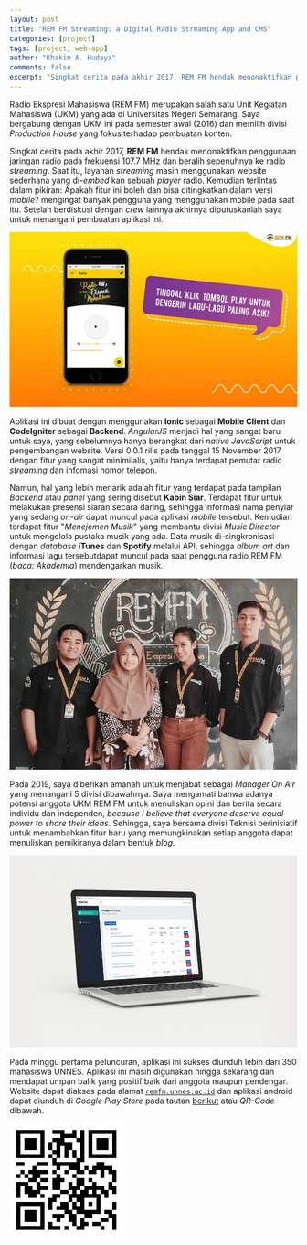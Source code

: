 ```yaml
---
layout: post
title: "REM FM Streaming: a Digital Radio Streaming App and CMS"
categories: [project]
tags: [project, web-app]
author: "Khakim A. Hudaya"
comments: false
excerpt: "Singkat cerita pada akhir 2017, REM FM hendak menonaktifkan penggunaan jaringan radio pada frekuensi 107.7 MHz dan beralih sepenuhnya ke radio streaming. Saat itu, layanan streaming masih menggunakan website sederhana yang di-embed kan sebuah player radio. Kemudian terlintas dalam pikiran: Apakah fitur ini boleh dan bisa ditingkatkan dalam versi mobile? mengingat banyak pengguna yang menggunakan mobile pada saat itu. Setelah berdiskusi dengan crew lainnya akhirnya diputuskanlah saya untuk menangani pembuatan aplikasi ini."
---
```


Radio Ekspresi Mahasiswa (REM FM) merupakan salah satu Unit Kegiatan Mahasiswa (UKM) yang ada di Universitas Negeri Semarang. Saya bergabung dengan UKM ini pada semester awal (2016) dan memilih divisi *Production House* yang fokus terhadap pembuatan konten. 

Singkat cerita pada akhir 2017, **REM FM** hendak menonaktifkan penggunaan jaringan radio pada frekuensi 107.7 MHz dan beralih sepenuhnya ke radio *streaming*. Saat itu, layanan *streaming* masih menggunakan website sederhana yang di-*embed* kan sebuah *player* radio. Kemudian terlintas dalam pikiran: Apakah fitur ini boleh dan bisa ditingkatkan dalam versi *mobile*? mengingat banyak pengguna yang menggunakan mobile pada saat itu. Setelah berdiskusi dengan *crew* lainnya akhirnya diputuskanlah saya untuk menangani pembuatan aplikasi ini.


<img src="/assets/img/blog/app_remfm.webp" title="Banner Aplikasi Android Radio REM FM UNNES" class="img">

Aplikasi ini dibuat dengan menggunakan **Ionic** sebagai **Mobile Client** dan **CodeIgniter** sebagai **Backend**. *AngularJS* menjadi hal yang sangat baru untuk saya, yang sebelumnya hanya berangkat dari *native JavaScript* untuk pengembangan website. Versi 0.0.1 rilis pada tanggal 15 November 2017 dengan fitur yang sangat minimilalis, yaitu hanya terdapat pemutar radio *streaming* dan infomasi nomor telepon.

Namun, hal yang lebih menarik adalah fitur yang terdapat pada tampilan *Backend* atau *panel* yang sering disebut **Kabin Siar**. Terdapat fitur untuk melakukan presensi siaran secara daring, sehingga informasi nama penyiar yang sedang *on-air* dapat muncul pada aplikasi *mobile* tersebut. Kemudian terdapat fitur "*Menejemen Musik*" yang membantu divisi *Music Director* untuk mengelola pustaka musik yang ada. Data musik di-singkronisasi dengan *database* **iTunes** dan **Spotify** melalui API, sehingga *album art* dan informasi lagu tersebutdapat muncul pada saat pengguna radio REM FM (*baca: Akademia*) mendengarkan musik. 


<img src="/assets/img/blog/remfm_manager.jpg" title="Direktur REM FM 2019 (Kiri), Pembina, Manager Off Air, Manager On Air (Kanan)." class="img">

Pada 2019, saya diberikan amanah untuk menjabat sebagai *Manager On Air* yang menangani 5 divisi dibawahnya. Saya mengamati bahwa adanya potensi anggota UKM REM FM untuk menuliskan opini dan berita secara individu dan independen, *because I believe that everyone deserve equal power to share their ideas*. Sehingga, saya bersama divisi Teknisi berinisiatif untuk menambahkan fitur baru yang memungkinakan setiap anggota dapat menuliskan pemikiranya dalam bentuk *blog*. 

<img src="/assets/img/blog/web_remfm_01.jpg" title="Web Radio REM FM UNNES">


Pada minggu pertama peluncuran, aplikasi ini sukses diunduh lebih dari 350 mahasiswa UNNES. Aplikasi ini masih digunakan hingga sekarang dan mendapat umpan balik yang positif baik dari anggota maupun pendengar. Website dapat diakses pada alamat <a href="https://remfm.unnes.ac.id/" target="_blank"><code>remfm.unnes.ac.id</code></a> dan aplikasi android dapat diunduh di *Google Play Store* pada tautan <a href="https://play.google.com/store/apps/details?id=com.remfm.streaming" target="_blank">berikut</a> atau *QR-Code* dibawah. 

<p class="text-center">
<img src="/assets/img/blog/barcode_remfm_streaming.png" title="Scan untuk meng-install aplikasi android - REM FM Streaming" class="qr-code">
</p>